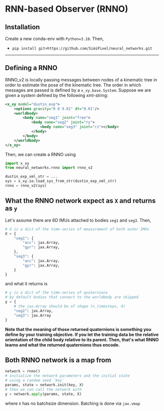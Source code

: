 # RNN-based Observer (RNNO)

## Installation

Create a new conda-env with `Python=3.10`.
Then,
- `pip install git+https://github.com/SimiPixel/neural_networks.git`

---

## Defining a RNNO
RNNO_v2 is locally passing messages between nodes of a kinematic tree in order to estimate the pose of the kinematic tree. The order in which messages are passed is defined by a `x_xy.base.System`.
Suppose we are given a system defined by the following xml-string:

```xml
<x_xy model="dustin_exp">
    <options gravity="0 0 9.81" dt="0.01"/>
    <worldbody>
        <body name="seg1" joint="free">
            <body name="seg2" joint="ry">
                <body name="seg3" joint="rz"></body>
            </body>
        </body>
    </worldbody>
</x_xy>
```

Then, we can create a RNNO using

```python
import x_xy
from neural_networks.rnno import rnno_v2

dustin_exp_xml_str = ...
sys = x_xy.io.load_sys_from_str(dustin_exp_xml_str)
rnno = rnno_v2(sys)
```

## What the RNNO network expect as `X` and returns as `y`
Let's assume there are 6D IMUs attached to bodies `seg1` and `seg3`. Then,

```python
# X is a dict of the time-series of measurement of both outer IMUs
X = {
    "seg1": {
        "acc": jax.Array,
        "gyr": jax.Array,
    },
    "seg3": {
        "acc": jax.Array,
        "gyr": jax.Array,
    }
}
```
and what it returns is
```python
# y is a dict of the time-series of quaternions
# by default bodies that connect to the worldbody are skipped
y = {
    # the jax.Array should be of shape (n_timesteps, 4)
    "seg2": jax.Array,
    "seg3": jax.Array
}
```
**Note that the meaning of those returned quaternions is something you define by your training objective. If you let the training data be the relative orientation of the child body relative to its parent. Then, that's what RNNO learns and what the returned quaternions thus encode.**
## Both RNNO network is a map from

```python
network = rnno()
# initialize the network parameters and the initial state 
# using a random seed `key`
params, state = network.init(key, X)
# then we can call the network with 
y = network.apply(params, state, X)
```
where `X` has no batchsize dimension. Batching is done via `jax.vmap`
